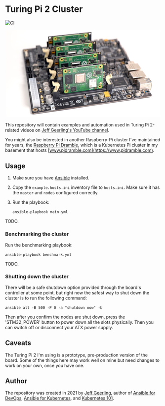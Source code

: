 # Turing Pi 2 Cluster

[![CI](https://github.com/geerlingguy/turing-pi-2-cluster/workflows/CI/badge.svg?branch=master&event=push)](https://github.com/geerlingguy/turing-pi-2-cluster/actions?query=workflow%3ACI)

<p align="center"><a href="https://www.youtube.com/watch?v=kgVz4-SEhbE"><img src="images/turing-pi-2-hero.jpg?raw=true" width="500" height="auto" alt="Turing Pi 2 - Raspberry Pi Compute Module Cluster" /></a></p>

This repository will contain examples and automation used in Turing Pi 2-related videos on [Jeff Geerling's YouTube channel](https://www.youtube.com/c/JeffGeerling).

You might also be interested in another Raspberry-Pi cluster I've maintained for years, the [Raspberry Pi Dramble](https://www.pidramble.com), which is a Kubernetes Pi cluster in my basement that hosts [www.pidramble.com](https://www.pidramble.com).

## Usage

  1. Make sure you have [Ansible](https://docs.ansible.com/ansible/latest/installation_guide/intro_installation.html) installed.
  3. Copy the `example.hosts.ini` inventory file to `hosts.ini`. Make sure it has the `master` and `node`s configured correctly.
  5. Run the playbook:

     ```
     ansible-playbook main.yml
     ```

TODO.

### Benchmarking the cluster

Run the benchmarking playbook:

```
ansible-playbook benchmark.yml
```

TODO.

### Shutting down the cluster

There will be a safe shutdown option provided through the board's controller at some point, but right now the safest way to shut down the cluster is to run the following command:

```
ansible all -B 500 -P 0 -a "shutdown now" -b
```

Then after you confirm the nodes are shut down, press the 'STM32_POWER' button to power down all the slots physically. Then you can switch off or disconnect your ATX power supply.

## Caveats

The Turing Pi 2 I'm using is a prototype, pre-production version of the board. Some of the things here may work well on mine but need changes to work on your own, once you have one.

## Author

The repository was created in 2021 by [Jeff Geerling](https://www.jeffgeerling.com), author of [Ansible for DevOps](https://www.ansiblefordevops.com), [Ansible for Kubernetes](https://www.ansibleforkubernetes.com), and [Kubernetes 101](https://www.kubernetes101book.com).
